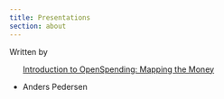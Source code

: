 ```yaml
---
title: Presentations
section: about
---
```


<div class="author">Written by
<ul>
<p><a href="/about/presentation-introduction/">Introduction to OpenSpending: Mapping the Money</a></p>
<li>Anders Pedersen</li>

</ul>
</div

